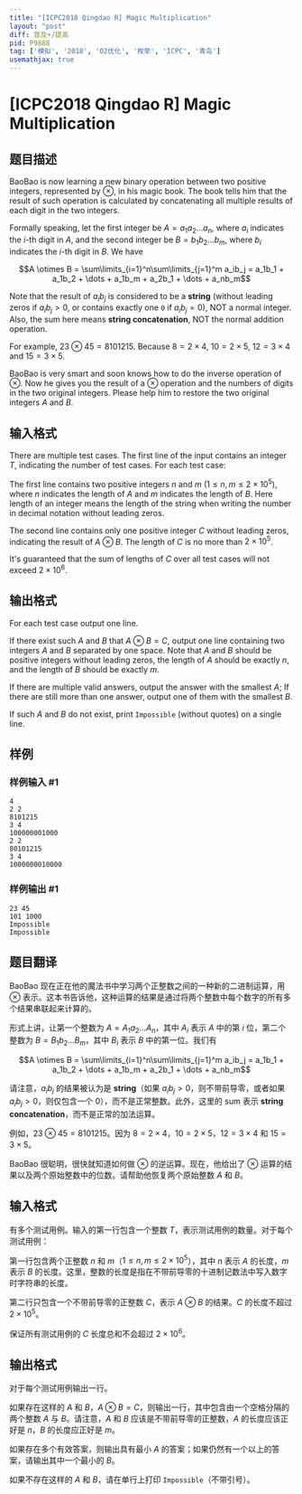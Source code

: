 ```yaml
---
title: "[ICPC2018 Qingdao R] Magic Multiplication"
layout: "post"
diff: 普及+/提高
pid: P9888
tag: ['模拟', '2018', 'O2优化', '枚举', 'ICPC', '青岛']
usemathjax: true
---
```


# [ICPC2018 Qingdao R] Magic Multiplication
## 题目描述

BaoBao is now learning a new binary operation between two positive integers, represented by $\otimes$, in his magic book. The book tells him that the result of such operation is calculated by concatenating all multiple results of each digit in the two integers.

Formally speaking, let the first integer be $A = a_1a_2 \dots a_n$, where $a_i$ indicates the $i$-th digit in $A$, and the second integer be $B = b_1b_2 \dots b_m$, where $b_i$ indicates the $i$-th digit in $B$. We have 

$$A \otimes B = \sum\limits_{i=1}^n\sum\limits_{j=1}^m a_ib_j = a_1b_1 + a_1b_2 + \dots + a_1b_m + a_2b_1 + \dots + a_nb_m$$ 

Note that the result of $a_ib_j$ is considered to be a $\textbf{string}$ (without leading zeros if $a_ib_j > 0$, or contains exactly one `0` if $a_ib_j = 0$), NOT a normal integer. Also, the sum here means $\textbf{string concatenation}$, NOT the normal addition operation.

For example, $23 \otimes 45 = 8101215$. Because $8=2 \times 4$, $10=2 \times 5$, $12=3 \times 4$ and $15=3 \times 5$.

BaoBao is very smart and soon knows how to do the inverse operation of $\otimes$. Now he gives you the result of a $\otimes$ operation and the numbers of digits in the two original integers. Please help him to restore the two original integers $A$ and $B$.

## 输入格式

There are multiple test cases. The first line of the input contains an integer $T$, indicating the number of test cases. For each test case:

The first line contains two positive integers $n$ and $m$ ($1 \le n, m \le 2 \times 10^5$), where $n$ indicates the length of $A$ and $m$ indicates the length of $B$. Here length of an integer means the length of the string when writing the number in decimal notation without leading zeros.

The second line contains only one positive integer $C$ without leading zeros, indicating the result of $A \otimes B$. The length of $C$ is no more than $2 \times 10^5$.

It's guaranteed that the sum of lengths of $C$ over all test cases will not exceed $2 \times 10^6$.
## 输出格式

For each test case output one line.

If there exist such $A$ and $B$ that $A \otimes B = C$, output one line containing two integers $A$ and $B$ separated by one space. Note that $A$ and $B$ should be positive integers without leading zeros, the length of $A$ should be exactly $n$, and the length of $B$ should be exactly $m$.

If there are multiple valid answers, output the answer with the smallest $A$; If there are still more than one answer, output one of them with the smallest $B$.

If such $A$ and $B$ do not exist, print ``Impossible`` (without quotes) on a single line.
## 样例

### 样例输入 #1
```
4
2 2
8101215
3 4
100000001000
2 2
80101215
3 4
1000000010000
```
### 样例输出 #1
```
23 45
101 1000
Impossible
Impossible
```
## 题目翻译

BaoBao 现在正在他的魔法书中学习两个正整数之间的一种新的二进制运算，用 $\otimes$ 表示。这本书告诉他，这种运算的结果是通过将两个整数中每个数字的所有多个结果串联起来计算的。

形式上讲，让第一个整数为 $A=A_1a_2\dots A_n$，其中 $A_i$ 表示 $A$ 中的第 $i$ 位，第二个整数为 $B=B_1b_2\dots B_m$，其中 $B_i$ 表示 $B$ 中的第一位。我们有

$$A \otimes B = \sum\limits_{i=1}^n\sum\limits_{j=1}^m a_ib_j = a_1b_1 + a_1b_2 + \dots + a_1b_m + a_2b_1 + \dots + a_nb_m$$

请注意，$a_ib_j$ 的结果被认为是 $\textbf{string}$（如果 $a_ib_j>0$，则不带前导零，或者如果 $a_ib_j > 0$，则仅包含一个 $0$），而不是正常整数。此外，这里的 sum 表示 $\textbf{string concatenation}$，而不是正常的加法运算。

例如，$23\otimes 45=8101215$。因为 $8=2\times 4$，$10=2\times 5$，$12=3\times 4$ 和 $15=3\times 5$。

BaoBao 很聪明，很快就知道如何做 $\otimes$ 的逆运算。现在，他给出了 $\otimes$ 运算的结果以及两个原始整数中的位数。请帮助他恢复两个原始整数 $A$ 和 $B$。

## 输入格式

有多个测试用例。输入的第一行包含一个整数 $T$，表示测试用例的数量。对于每个测试用例：

第一行包含两个正整数 $n$ 和 $m$（$1\le n,m\le 2\times 10^5$），其中 $n$ 表示 $A$ 的长度，$m$ 表示 $B$ 的长度。这里，整数的长度是指在不带前导零的十进制记数法中写入数字时字符串的长度。

第二行只包含一个不带前导零的正整数 $C$，表示 $A\otimes B$ 的结果。$C$ 的长度不超过 $2\times 10^5$。

保证所有测试用例的 $C$ 长度总和不会超过 $2\times 10^6$。

## 输出格式

对于每个测试用例输出一行。

如果存在这样的 $A$ 和 $B$，$A\otimes B=C$，则输出一行，其中包含由一个空格分隔的两个整数 $A$ 与 $B$。请注意，$A$ 和 $B$ 应该是不带前导零的正整数，$A$ 的长度应该正好是 $n$，$B$ 的长度应正好是 $m$。

如果存在多个有效答案，则输出具有最小 $A$ 的答案；如果仍然有一个以上的答案，请输出其中一个最小的 $B$。

如果不存在这样的 $A$ 和 $B$，请在单行上打印 ``Impossible``（不带引号）。
